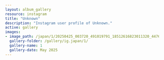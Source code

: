 ```yaml
---
layout: album_gallery
resource: instagram
title: "Unknown"
description: "Instagram user profile of Unknown."
active: gallery
images: 
- image_path: /japan/1/20250425_003720_491019791_18512616823011320_4476028323892410438_n.jpg
  gallery-folder: /gallery/ig.japan/1/
  gallery-name: 1
  gallery-date: May 2025
---
```

